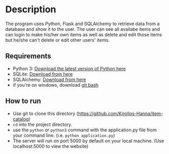 # Description

The program uses Python, Flask and SQLAlchemy to retrieve data from a database and show it to the user. The user can see all availabe items and can login to make his/her own items as well as delete and edit those items but he/she can't delete or edit other users' items.

## Requirements

- Python 3: [Download the latest version of Python here](https://www.python.org/downloads/)
- SQLite: [Download from here](https://www.sqlite.org/download.html)
- SQLAlchemy: [Download from here](https://www.sqlalchemy.org/download.html)
- if you're on windows, download [git bash](https://git-scm.com/downloads)

## How to run

- Use git to clone this directory (https://github.com/Kirollos-Hanna/item-catalog)
- `cd` into the project directory.
- use the `python` or `python3` command with the application.py file from your command line. (i.e. `python application.py`)
- The server will run on port 5000 by default on your local machine. (Use localhost:5000 to view the website)

<!--
## How it works

- The program first connects to the news database and creates a cursor.
- It then performs three queries, namely:
  1. Finding the three most popular articles.
  2. Listing the most popular authors by article page views.
  3. Finding the days where more than 1% of requests to the website led to errors.
- The query results are then saved into strings and appended into the output.txt file. -->
